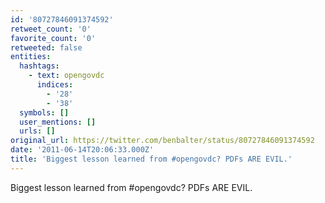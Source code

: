 ```yaml
---
id: '80727846091374592'
retweet_count: '0'
favorite_count: '0'
retweeted: false
entities:
  hashtags:
    - text: opengovdc
      indices:
        - '28'
        - '38'
  symbols: []
  user_mentions: []
  urls: []
original_url: https://twitter.com/benbalter/status/80727846091374592
date: '2011-06-14T20:06:33.000Z'
title: 'Biggest lesson learned from #opengovdc? PDFs ARE EVIL.'
---
```


Biggest lesson learned from #opengovdc? PDFs ARE EVIL.